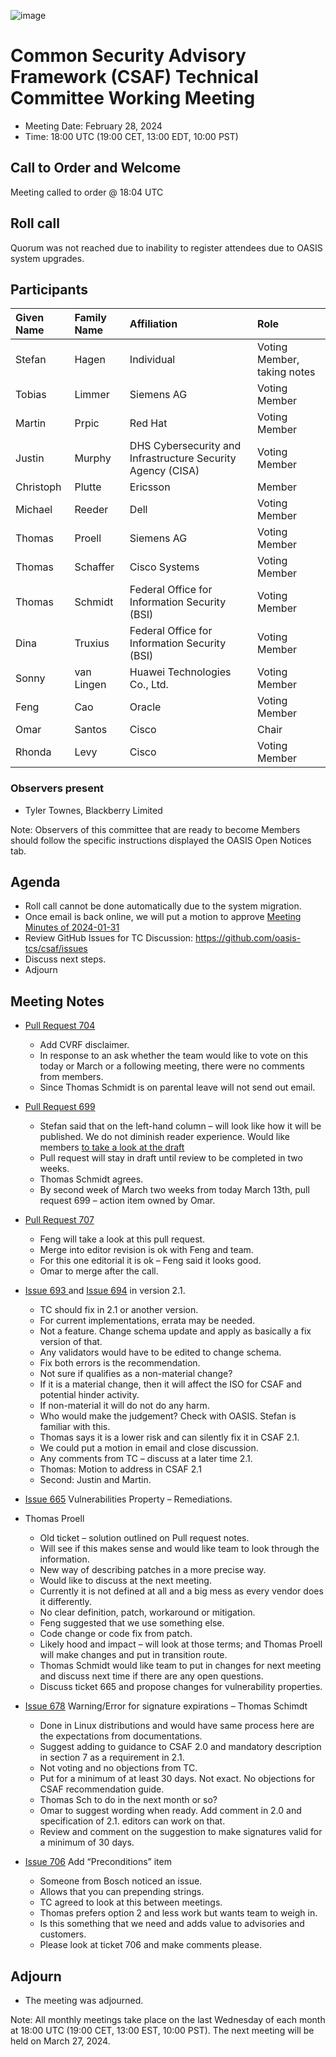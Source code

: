![image](https://user-images.githubusercontent.com/1690898/139102180-5c1e2583-14f1-4f58-ab2b-9e3807ed529c.png)

# Common Security Advisory Framework (CSAF) Technical Committee Working Meeting

- Meeting Date: February 28, 2024
- Time: 18:00 UTC (19:00 CET, 13:00 EDT, 10:00 PST)

## Call to Order and Welcome

Meeting called to order @ 18:04 UTC

## Roll call

Quorum was not reached due to inability to register attendees due to OASIS system upgrades.

## Participants

| Given Name | Family Name | Affiliation                                                 | Role                        |
|:-----------|:------------|:------------------------------------------------------------|:----------------------------|
| Stefan     | Hagen       | Individual                                                  | Voting Member, taking notes |
| Tobias     | Limmer      | Siemens AG                                                  | Voting Member               |
| Martin     | Prpic       | Red Hat                                                     | Voting Member               |
| Justin     | Murphy      | DHS Cybersecurity and Infrastructure Security Agency (CISA) | Voting Member               |
| Christoph  | Plutte      | Ericsson                                                    | Member                      |
| Michael    | Reeder      | Dell                                                        | Voting Member               |
| Thomas     | Proell      | Siemens AG                                                  | Voting Member               |
| Thomas     | Schaffer    | Cisco Systems                                               | Voting Member               |
| Thomas     | Schmidt     | Federal Office for Information Security (BSI)               | Voting Member               |
| Dina       | Truxius     | Federal Office for Information Security (BSI)               | Voting Member               |
| Sonny      | van Lingen  | Huawei Technologies Co., Ltd.                               | Voting Member               |
| Feng       | Cao         | Oracle                                                      | Voting Member               |
| Omar       | Santos      | Cisco                                                       | Chair                       |
| Rhonda     | Levy        | Cisco                                                       | Voting Member               |


### Observers present

- Tyler Townes, Blackberry Limited

Note: Observers of this committee that are ready to become Members should follow the specific instructions displayed the OASIS Open Notices tab.

## Agenda

- Roll call cannot be done automatically due to the system migration.
- Once email is back online, we will put a motion to approve [Meeting Minutes of 2024-01-31](https://github.com/oasis-tcs/csaf/blob/master/meeting_minutes/2024/2024-01-31.md)
- Review GitHub Issues for TC Discussion:  https://github.com/oasis-tcs/csaf/issues
- Discuss next steps.
- Adjourn


## Meeting Notes

- [Pull Request 704](https://github.com/oasis-tcs/csaf/pull/704) 
  - Add CVRF disclaimer.
  - In response to an ask whether the team would like to vote on this today or March or a following meeting, there were no comments from members. 
  - Since Thomas Schmidt is on parental leave will not send out email. 

- [Pull Request 699](https://github.com/oasis-tcs/csaf/pull/699)
  - Stefan said that on the left-hand column – will look like how it will be published.  We do not diminish reader experience.  Would like members [to take a look at the draft](https://github.com/oasis-tcs/csaf/blob/editor-revision-2024-02-28/csaf_2.1/prose/share/csaf-v2.1-draft.md)
  - Pull request will stay in draft until review to be completed in two weeks.  
  - Thomas Schmidt agrees. 
  - By second week of March two weeks from today March 13th, pull request 699 – action item owned by Omar.

- [Pull Request 707](https://github.com/oasis-tcs/csaf/pull/707)  
  - Feng will take a look at this pull request.  
  - Merge into editor revision is ok with Feng and team.  
  - For this one editorial it is ok – Feng said it looks good.  
  - Omar to merge after the call. 

 
- [Issue 693 ](https://github.com/oasis-tcs/csaf/issues/693) and [Issue 694](https://github.com/oasis-tcs/csaf/issues/694) in version 2.1.
  - TC should fix in 2.1 or another version.
  - For current implementations, errata may be needed.
  - Not a feature. Change schema update and apply as basically a fix version of that. 
  - Any validators would have to be edited to change schema.  
  - Fix both errors is the recommendation. 
  - Not sure if qualifies as a non-material change?
  - If it is a material change, then it will affect the ISO for CSAF and potential hinder activity.  
  - If non-material it will do not do any harm.  
  - Who would make the judgement?  Check with OASIS.  Stefan is familiar with this.  
  - Thomas says it is a lower risk and can silently fix it in CSAF 2.1. 
  - We could put a motion in email and close discussion.  
  - Any comments from TC – discuss at a later time 2.1.  
  - Thomas: Motion to address in CSAF 2.1
  - Second: Justin and Martin.

- [Issue 665](https://github.com/oasis-tcs/csaf/issues/665) Vulnerabilities Property – Remediations.
- Thomas Proell
  - Old ticket – solution outlined on Pull request notes.  
  - Will see if this makes sense and would like team to look through the information. 
  - New way of describing patches in a more precise way.  
  - Would like to discuss at the next meeting. 
  - Currently it is not defined at all and a big mess as every vendor does it differently. 
  - No clear definition, patch, workaround or mitigation. 
  - Feng suggested that we use something else.  
  - Code change or code fix from patch.   
  - Likely hood and impact – will look at those terms; and Thomas Proell will make changes and put in transition route.  
  - Thomas Schmidt would like team to put in changes for next meeting and discuss next time if there are any open questions. 
  - Discuss ticket 665 and propose changes for vulnerability properties.

- [Issue 678](https://github.com/oasis-tcs/csaf/issues/678) Warning/Error for signature expirations – Thomas Schimdt 
  - Done in Linux distributions and would have same process here are the expectations from documentations. 
  - Suggest adding to guidance to CSAF 2.0 and mandatory description in section 7 as a requirement in 2.1. 
  - Not voting and no objections from TC.  
  - Put for a minimum of at least 30 days. Not exact. No objections for CSAF recommendation guide.  
  - Thomas Sch to do in the next month or so?
  - Omar to suggest wording when ready. Add comment in 2.0 and specification of 2.1.  editors can work on that.   
  - Review and comment on the suggestion to make signatures valid for a minimum of 30 days.


- [Issue 706](https://github.com/oasis-tcs/csaf/issues/706) Add “Preconditions” item
  - Someone from Bosch noticed an issue.  
  - Allows that you can prepending strings.
  - TC agreed to look at this between meetings.  
  - Thomas prefers option 2 and less work but wants team to weigh in. 
  - Is this something that we need and adds value to advisories and customers.  
  - Please look at ticket 706 and make comments please.  


## Adjourn

- The meeting was adjourned.

Note: All monthly meetings take place on the last Wednesday of each month at 18:00 UTC (19:00 CET, 13:00 EST, 10:00 PST).
The next meeting will be held on March 27, 2024.  
